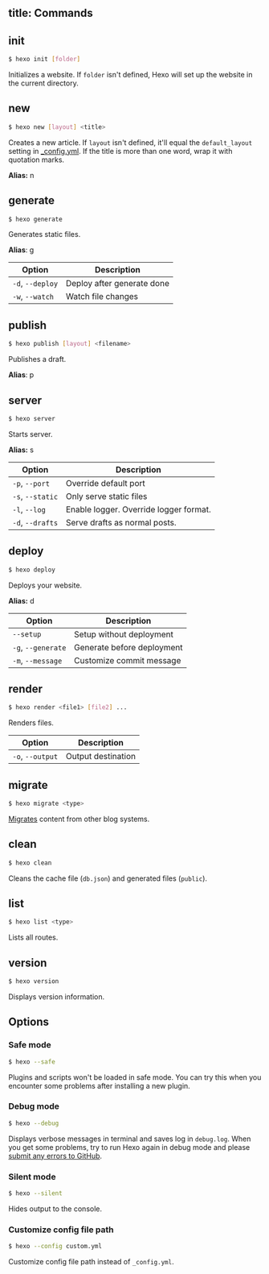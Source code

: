 title: Commands
---
## init

``` bash
$ hexo init [folder]
```

Initializes a website. If `folder` isn't defined, Hexo will set up the website in the current directory.

## new

``` bash
$ hexo new [layout] <title>
```

Creates a new article. If `layout` isn't defined, it'll equal the `default_layout` setting in [_config.yml](configuration.html). If the title is more than one word, wrap it with quotation marks.

**Alias:** n

## generate

``` bash
$ hexo generate
```

Generates static files.

**Alias**: g

Option | Description
--- | ---
`-d`, `--deploy` | Deploy after generate done
`-w`, `--watch` | Watch file changes

## publish

``` bash
$ hexo publish [layout] <filename>
```

Publishes a draft.

**Alias**: p

## server

``` bash
$ hexo server
```

Starts server.

**Alias:** s

Option | Description
--- | ---
`-p`, `--port` | Override default port
`-s`, `--static` | Only serve static files
`-l`, `--log` | Enable logger. Override logger format.
`-d`, `--drafts` | Serve drafts as normal posts.

## deploy

``` bash
$ hexo deploy
```

Deploys your website.

**Alias:** d

Option | Description
--- | ---
`--setup` | Setup without deployment
`-g`, `--generate` | Generate before deployment
`-m`, `--message` | Customize commit message

## render

``` bash
$ hexo render <file1> [file2] ...
```

Renders files.

Option | Description
--- | ---
`-o`, `--output` | Output destination

## migrate

``` bash
$ hexo migrate <type>
```

[Migrates](migration.html) content from other blog systems.

## clean

``` bash
$ hexo clean
```

Cleans the cache file (`db.json`) and generated files (`public`).

## list

``` bash
$ hexo list <type>
```

Lists all routes.

## version

``` bash
$ hexo version
```

Displays version information.

## Options

### Safe mode

``` bash
$ hexo --safe
```

Plugins and scripts won't be loaded in safe mode. You can try this when you encounter some problems after installing a new plugin.

### Debug mode

``` bash
$ hexo --debug
```

Displays verbose messages in terminal and saves log in `debug.log`. When you get some problems, try to run Hexo again in debug mode and please [submit any errors to GitHub](https://github.com/hexojs/hexo/issues/new).

### Silent mode

``` bash
$ hexo --silent
```

Hides output to the console.

### Customize config file path

``` bash
$ hexo --config custom.yml
```

Customize config file path instead of `_config.yml`.
